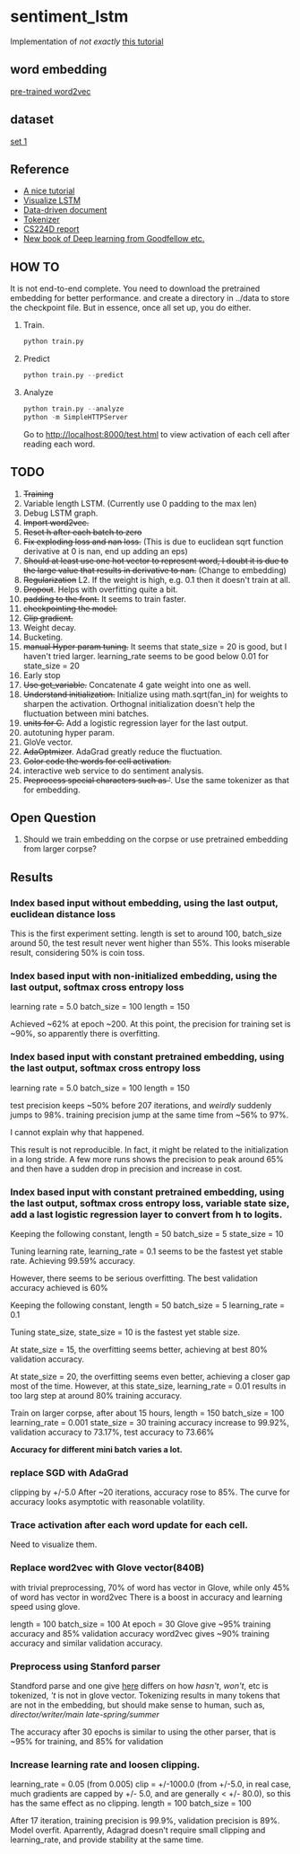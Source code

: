 # sentiment_lstm
Implementation of _not exactly_ [this tutorial](http://deeplearning.net/tutorial/lstm.html)

## word embedding
[pre-trained word2vec](https://code.google.com/archive/p/word2vec/)

## dataset
[set 1](https://archive.ics.uci.edu/ml/)

## Reference
* [A nice tutorial](http://colah.github.io/posts/2015-08-Understanding-LSTMs/)
* [Visualize LSTM](http://arxiv.org/pdf/1506.02078v2.pdf)
* [Data-driven document](https://d3js.org/)
* [Tokenizer](http://nlp.stanford.edu/software/tokenizer.shtml)
* [CS224D report](https://cs224d.stanford.edu/reports/HongJames.pdf)
* [New book of Deep learning from Goodfellow etc.](http://www.deeplearningbook.org/contents/regularization.html)

## HOW TO
It is not end-to-end complete. You need to download the pretrained embedding for better performance. and create a directory in ../data to store the checkpoint file. But in essence, once all set up, you do either.

1. Train.

   ```python
   python train.py
   ```

2. Predict

   ```python
   python train.py --predict
   ```

3. Analyze

   ```python
   python train.py --analyze
   python -m SimpleHTTPServer
   ```

   Go to [http://localhost:8000/test.html](http://localhost:8000/test.html) to view activation of each cell after reading each word.

## TODO
1. ~~Training~~
2. Variable length LSTM. (Currently use 0 padding to the max len)
3. Debug LSTM graph.
4. ~~Import word2vec.~~
5. ~~Reset h after each batch to zero~~
6. ~~Fix exploding loss and nan loss.~~ (This is due to euclidean sqrt function derivative at 0 is nan, end up adding an eps)
7. ~~Should at least use one hot vector to represent word, I doubt it is due to the large value that results in derivative to nan.~~ (Change to embedding)
8. ~~Regularization~~ L2. If the weight is high, e.g. 0.1 then it doesn't train at all.
9. ~~Dropout~~. Helps with overfitting quite a bit.
10. ~~padding to the front.~~ It seems to train faster.
11. ~~checkpointing the model.~~
12. ~~Clip gradient.~~
13. Weight decay.
14. Bucketing.
15. ~~manual Hyper param tuning.~~ It seems that state_size = 20 is good, but I haven't tried larger. learning_rate seems to be good below 0.01 for state_size = 20
16. Early stop
17. ~~Use get_variable.~~ Concatenate 4 gate weight into one as well.
18. ~~Understand initialization.~~ Initialize using math.sqrt(fan_in) for weights to sharpen the activation. Orthognal initialization doesn't help the fluctuation between mini batches.
19. ~~units for C.~~ Add a logistic regression layer for the last output.
20. autotuning hyper param.
21. GloVe vector.
22. ~~AdaOptmizer~~. AdaGrad greatly reduce the fluctuation.
23. ~~Color code the words for cell activation.~~
24. interactive web service to do sentiment analysis.
25. ~~Preprocess special characters such as '~~. Use the same tokenizer as that for embedding.

## Open Question
1. Should we train embedding on the corpse or use pretrained embedding from larger corpse?

## Results
### Index based input without embedding, using the last output, euclidean distance loss
This is the first experiment setting. length is set to around 100, batch_size around 50, the test result never went higher than 55%. This looks miserable result, considering 50% is coin toss.

### Index based input with non-initialized embedding, using the last output, softmax cross entropy loss
learning rate = 5.0
batch_size = 100
length = 150

Achieved ~62% at epoch ~200. At this point, the precision for training set is ~90%, so apparently there is overfitting.

### Index based input with constant pretrained embedding, using the last output, softmax cross entropy loss
learning rate = 5.0
batch_size = 100
length = 150

test precision keeps ~50% before 207 iterations, and *weirdly* suddenly jumps to 98%.
training precision jump at the same time from ~56% to 97%.

I cannot explain why that happened.

This result is not reproducible. In fact, it might be related to the initialization in a long stride. A few more runs shows the precision to peak around 65% and then have a sudden drop in precision and increase in cost.

### Index based input with constant pretrained embedding, using the last output, softmax cross entropy loss, variable state size, add a last logistic regression layer to convert from h to logits.
Keeping the following constant,
length = 50
batch_size = 5
state_size = 10

Tuning learning rate,
learning_rate = 0.1 seems to be the fastest yet stable rate. Achieving 99.59% accuracy.

However, there seems to be serious overfitting. The best validation accuracy achieved is 60%

Keeping the following constant,
length = 50
batch_size = 5
learning_rate = 0.1

Tuning state_size,
state_size = 10 is the fastest yet stable size.

At state_size = 15, the overfitting seems better, achieving at best 80% validation accuracy.

At state_size = 20, the overfitting seems even better, achieving a closer gap most of the time. However, at this state_size, learning_rate = 0.01 results in too larg step at around 80% training accuracy.

Train on larger corpse, after about 15 hours,
length = 150
batch_size = 100
learning_rate = 0.001
state_size = 30
training accuracy increase to 99.92%, validation accuracy to 73.17%, test accuracy to 73.66%

**Accuracy for different mini batch varies a lot.**

### replace SGD with AdaGrad
clipping by +/-5.0
After ~20 iterations, accuracy rose to 85%. The curve for accuracy looks asymptotic with reasonable volatility.

### Trace activation after each word update for each cell.
Need to visualize them.

### Replace word2vec with Glove vector(840B)
with trivial preprocessing,
70% of word has vector in Glove, while only 45% of word has vector in word2vec
There is a boost in accuracy and learning speed using glove.

length = 100
batch_size = 100
At epoch = 30
Glove give ~95% training accuracy and 85% validation accuracy
word2vec gives ~90% training accuracy and similar validation accuracy.

### Preprocess using Stanford parser
Standford parse and one give [here](https://raw.githubusercontent.com/moses-smt/mosesdecoder/master/scripts/tokenizer/tokenizer.perl) differs on how *hasn't*, *won't*, etc is tokenized, *'t* is not in glove vector.
Tokenizing results in many tokens that are not in the embedding, but should make sense to human, such as, *director/writer/main* *late-spring/summer*

The accuracy after 30 epochs is similar to using the other parser, that is ~95% for training, and 85% for validation

### Increase learning rate and loosen clipping.
learning_rate = 0.05 (from 0.005)
clip = +/-1000.0 (from +/-5.0, in real case, much gradients are capped by +/- 5.0, and are generally < +/- 80.0), so this has the same effect as no clipping.
length = 100
batch_size = 100

After 17 iteration, training precision is 99.9%, validation precision is 89%. Model overfit.
Aparrently, Adagrad doesn't require small clipping and learning_rate, and provide stability at the same time.